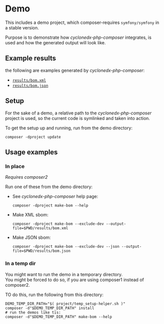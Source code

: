 # Demo

This includes a demo project, which composer-requires `symfony/symfony` in a stable version.

Purpose is to demonstrate how _cyclonedx-php-composer_ integrates, is used 
and how the generated output will look like.

## Example results

the following are examples generated by _cyclonedx-php-composer_:

* [`results/bom.xml`](results/bom.xml)
* [`results/bom.json`](results/bom.json)

## Setup 

For the sake of a demo, a relative path to the _cyclonedx-php-composer_ project is used,
so the current code is symlinked and taken into action.

To get the setup up and running, run from the demo directory: 

```shell
composer -dproject update
```

## Usage examples

### In place 

_Requires composer2_

Run one of these from the demo directory:

* See _cyclonedx-php-composer_ help page:  
  ```shell
  composer -dproject make-bom --help 
  ```
* Make XML sbom:  
  ```shell
  composer -dproject make-bom --exclude-dev --output-file=$PWD/results/bom.xml
  ```
* Make JSON sbom:
  ```shell
  composer -dproject make-bom --exclude-dev --json --output-file=$PWD/results/bom.json
  ```

### In a temp dir

You might want to run the demo in a temporary directory.  
You might be forced to do so, if you are using composer1 instead of composer2.

TO do this, run the following from this directory:

```shell
DEMO_TEMP_DIR_PATH="$( project/temp_setup-helper.sh )"
composer -d"$DEMO_TEMP_DIR_PATH" install
# run the demos like tis:
composer -d"$DEMO_TEMP_DIR_PATH" make-bom --help
```
